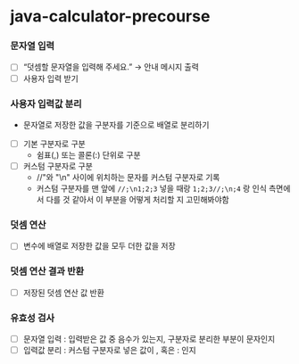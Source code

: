 # java-calculator-precourse

### 문자열 입력
- [ ] “덧셈할 문자열을 입력해 주세요.” → 안내 메시지 출력
- [ ] 사용자 입력 받기

### 사용자 입력값 분리
- 문자열로 저장한 값을 구분자를 기준으로 배열로 분리하기
- [ ] 기본 구분자로 구분
  - 쉼표(,) 또는 콜론(:) 단위로 구분
- [ ] 커스텀 구분자로 구분
  - //"와 "\n" 사이에 위치하는 문자를 커스텀 구분자로 기록
  - 커스텀 구분자를 맨 앞에 `//;\n1;2;3` 넣을 때랑 `1;2;3//;\n;4` 랑 인식 측면에서 다를 것 같아서 이 부분을 어떻게 처리할 지 고민해봐야함

### 덧셈 연산
- [ ] 변수에 배열로 저장한 값을 모두 더한 값을 저장

### 덧셈 연산 결과 반환
- [ ] 저장된 덧셈 연산 값 반환

### 유효성 검사
- [ ] 문자열 입력 : 입력받은 값 중 음수가 있는지, 구분자로 분리한 부분이 문자인지
- [ ] 입력값 분리 : 커스텀 구분자로 넣은 값이 , 혹은 : 인지
